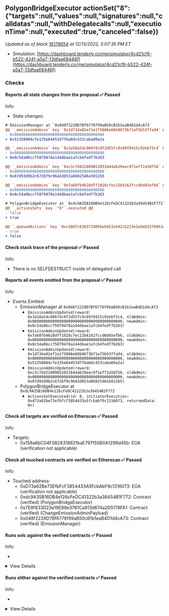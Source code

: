 ## PolygonBridgeExecutor actionSet("8": {"targets":null,"values":null,"signatures":null,"calldatas":null,"withDelegatecalls":null,"executionTime":null,"executed":true,"canceled":false})

_Updated as of block [16178654](https://etherscan.io/block/16178654) at 12/13/2022, 5:07:35 PM ET_

- Simulation: [https://dashboard.tenderly.co/me/simulator/4cd21cf6-b522-424f-a5a7-13dfaa68446f](https://dashboard.tenderly.co/me/simulator/4cd21cf6-b522-424f-a5a7-13dfaa68446f)

### Checks

#### Reports all state changes from the proposal ✅ Passed

Info:

- State changes:

```diff
# EmissionManager at `0x048f2228D7Bf6776f99aB50cB1b1eaB4D1d4cA73`
@@ `_emissionAdmins` key `0x1d734a02ef1e1f5886e66b0673b71af5b53ffa94` @@
- 0x0000000000000000000000000000000000000000
+ 0x51358004cfe135e64453d7f6a0dc433caba09a2a

@@ `_emissionAdmins` key `0x3a58a54c066fdc0f2d55fc9c89f0415c92ebf3c4` @@
- 0x0000000000000000000000000000000000000000
+ 0x0c54a0bccf5079478a144dbae1afcb4fedf7b263

@@ `_emissionAdmins` key `0xc3c7d422809852031b44ab29eec9f1eff2a58756` @@
- 0x0000000000000000000000000000000000000000
+ 0x87d93d9b2c672bf9c9642d853a8682546a5012b5

@@ `_emissionAdmins` key `0xfa68fb4628dff1028cfec22b4162fccd0d45efb6` @@
- 0x0000000000000000000000000000000000000000
+ 0x0c54a0bccf5079478a144dbae1afcb4fedf7b263

```

```diff
# PolygonBridgeExecutor at `0xdc9A35B16DB4e126cFeDC41322b3a36454B1F772`
@@ `_actionsSets` key `"8"`.executed @@
- false
+ true

@@ `_queuedActions` key `0xc586fc636372405beb6532e42cb223e2e9e632f0951cad23c2f654e632bef543` @@
- true
+ false

```

#### Check stack trace of the proposal ✅ Passed

Info:

- There is no SELFDESTRUCT inside of delegated call

#### Reports all events emitted from the proposal ✅ Passed

Info:

- Events Emitted:
  - EmissionManager at `0x048f2228D7Bf6776f99aB50cB1b1eaB4D1d4cA73`
    - `EmissionAdminUpdated(reward: 0x3a58a54c066fdc0f2d55fc9c89f0415c92ebf3c4, oldAdmin: 0x0000000000000000000000000000000000000000, newAdmin: 0x0c54a0bccf5079478a144dbae1afcb4fedf7b263)`
    - `EmissionAdminUpdated(reward: 0xfa68fb4628dff1028cfec22b4162fccd0d45efb6, oldAdmin: 0x0000000000000000000000000000000000000000, newAdmin: 0x0c54a0bccf5079478a144dbae1afcb4fedf7b263)`
    - `EmissionAdminUpdated(reward: 0x1d734a02ef1e1f5886e66b0673b71af5b53ffa94, oldAdmin: 0x0000000000000000000000000000000000000000, newAdmin: 0x51358004cfe135e64453d7f6a0dc433caba09a2a)`
    - `EmissionAdminUpdated(reward: 0xc3c7d422809852031b44ab29eec9f1eff2a58756, oldAdmin: 0x0000000000000000000000000000000000000000, newAdmin: 0x87d93d9b2c672bf9c9642d853a8682546a5012b5)`
  - PolygonBridgeExecutor at `0xdc9A35B16DB4e126cFeDC41322b3a36454B1F772`
    - `ActionsSetExecuted(id: 8, initiatorExecution: 0xd73a92be73efbfcf3854433a5fcbabf9c1316073, returnedData: 0x)`

#### Check all targets are verified on Etherscan ✅ Passed

Info:

- Targets:
  - 0x158a6bC04F0828318821baE797f50B0A1299d45b: EOA (verification not applicable)

#### Check all touched contracts are verified on Etherscan ✅ Passed

Info:

- Touched address:
  - 0xD73a92Be73EfbFcF3854433A5FcbAbF9c1316073: EOA (verification not applicable)
  - 0xdc9A35B16DB4e126cFeDC41322b3a36454B1F772: Contract (verified) (PolygonBridgeExecutor)
  - 0x7E8f833D23e19E88e3781Ca913d674a2D5178FA1: Contract (verified) (ChangeEmissionAdminPayload)
  - 0x048f2228D7Bf6776f99aB50cB1b1eaB4D1d4cA73: Contract (verified) (EmissionManager)

#### Runs solc against the verified contracts ✅ Passed

Info:

-

<details>
<summary>View Details</summary>
<details>
<summary>View warnings for EmissionManager at `0x048f2228D7Bf6776f99aB50cB1b1eaB4D1d4cA73`</summary>

```
INFO:CryticCompile:Source code not available, try to fetch the bytecode only
```

</details>

<details>
<summary>View warnings for ChangeEmissionAdminPayload at `0x7E8f833D23e19E88e3781Ca913d674a2D5178FA1`</summary>

```
INFO:CryticCompile:Source code not available, try to fetch the bytecode only
```

</details>

<details>
<summary>View warnings for PolygonBridgeExecutor at `0xdc9A35B16DB4e126cFeDC41322b3a36454B1F772`</summary>

```
INFO:CryticCompile:Source code not available, try to fetch the bytecode only
```

</details>

</details>

#### Runs slither against the verified contracts ✅ Passed

Info:

-

<details>
<summary>View Details</summary>

<details>
<summary>Slither report for EmissionManager at `0x048f2228D7Bf6776f99aB50cB1b1eaB4D1d4cA73`</summary>

```
Source code not available, try to fetch the bytecode only
No contract were found in None, check the correct compilation
No contract was analyzed
0x048f2228D7Bf6776f99aB50cB1b1eaB4D1d4cA73 analyzed (0 contracts with 75 detectors), 0 result(s) found
```

</details>

<details>
<summary>Slither report for ChangeEmissionAdminPayload at `0x7E8f833D23e19E88e3781Ca913d674a2D5178FA1`</summary>

```
Source code not available, try to fetch the bytecode only
No contract were found in None, check the correct compilation
No contract was analyzed
0x7E8f833D23e19E88e3781Ca913d674a2D5178FA1 analyzed (0 contracts with 75 detectors), 0 result(s) found
```

</details>

<details>
<summary>Slither report for PolygonBridgeExecutor at `0xdc9A35B16DB4e126cFeDC41322b3a36454B1F772`</summary>

```
Source code not available, try to fetch the bytecode only
No contract were found in None, check the correct compilation
No contract was analyzed
0xdc9A35B16DB4e126cFeDC41322b3a36454B1F772 analyzed (0 contracts with 75 detectors), 0 result(s) found
```

</details>

</details>
